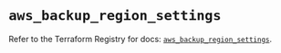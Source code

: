 # `aws_backup_region_settings`

Refer to the Terraform Registry for docs: [`aws_backup_region_settings`](https://registry.terraform.io/providers/hashicorp/aws/6.16.0/docs/resources/backup_region_settings).
